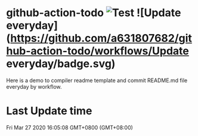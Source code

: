 # github-action-todo ![Test](https://github.com/a631807682/github-action-todo/workflows/Test/badge.svg) ![Update everyday](https://github.com/a631807682/github-action-todo/workflows/Update everyday/badge.svg)

Here is a demo to compiler readme template and commit README.md file everyday by workflow.

# Last Update time

Fri Mar 27 2020 16:05:08 GMT+0800 (GMT+08:00)
